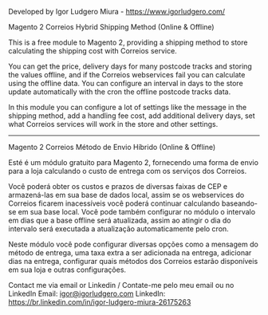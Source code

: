 Developed by Igor Ludgero Miura - https://www.igorludgero.com/

Magento 2 Correios Hybrid Shipping Method (Online & Offline)

This is a free module to Magento 2, providing a shipping method to store calculating the shipping cost with Correios service.

You can get the price, delivery days for many postcode tracks and storing the values offline, and if the Correios webservices fail you can calculate using the offline data. You can configure an interval in days to the store update automatically with the cron the offline postcode tracks data.

In this module you can configure a lot of settings like the message in the shipping method, add a handling fee cost, add additional delivery days, set what Correios services will work in the store and other settings. 

-----------------------------------------------------------------------------

Magento 2 Correios Método de Envio Híbrido (Online & Offline)

Esté é um módulo gratuito para Magento 2, fornecendo uma forma de envio para a loja calculando o custo de entrega com os serviços dos Correios.

Você poderá obter os custos e prazos de diversas faixas de CEP e armazená-las em sua base de dados local, assim se os webservices do Correios ficarem inacessíveis você poderá continuar calculando baseando-se em sua base local. Você pode também configurar no módulo o intervalo em dias que a base offline será atualizada, assim ao atingir o dia do intervalo será executada a atualização automaticamente pelo cron.

Neste módulo você pode configurar diversas opções como a mensagem do método de entrega, uma taxa extra a ser adicionada na entrega, adicionar dias na entrega, configurar quais métodos dos Correios estarão disponíveis em sua loja e outras configurações.


Contact me via email or Linkedin / Contate-me pelo meu email ou no LinkedIn
Email: igor@igorludgero.com
LinkedIn: https://br.linkedin.com/in/igor-ludgero-miura-26175263